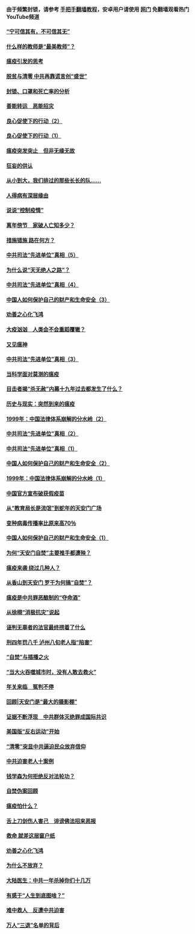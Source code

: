 #### 由于频繁封锁，请参考 [手把手翻墙教程](https://github.com/gfw-breaker/guides/wiki/)，安卓用户请使用 [网门](https://github.com/gfw-breaker/nogfw/blob/master/dl.md?t=03111000) 免翻墙观看热门YouTube频道 

#### [“宁可信其有，不可信其无”](../pages/19/421691.md?t=03111000) 

#### [什么样的教师是“最美教师”？](../pages/19/421755.md?t=03111000) 

#### [瘟疫引发的思考](../pages/19/421594.md?t=03111000) 

#### [脱贫与清零 中共再靠谎言创“盛世”](../pages/19/421590.md?t=03111000) 

#### [封锁、口罩和死亡率的分析](../pages/19/421495.md?t=03111000) 

#### [善能转运　恶能招灾](../pages/19/421334.md?t=03111000) 

#### [良心促使下的行动（2）](../pages/19/421361.md?t=03111000) 

#### [良心促使下的行动（1）](../pages/19/421302.md?t=03111000) 

#### [瘟疫突发突止　但非无缘无故](../pages/19/421281.md?t=03111000) 

#### [狂妄的供认](../pages/19/421199.md?t=03111000) 

#### [从小到大，我们排过的那些长长的队……](../pages/19/421243.md?t=03111000) 

#### [人得病有深层缘由](../pages/19/420864.md?t=03111000) 

#### [说说“控制疫情”](../pages/19/420831.md?t=03111000) 

#### [离年傍节　家破人亡知多少？](../pages/19/420563.md?t=03111000) 

#### [措施错施  路在何方？](../pages/19/420076.md?t=03111000) 

#### [中共司法“先进单位”真相（5）](../pages/19/419453.md?t=03111000) 

#### [为什么说“天无绝人之路”？](../pages/19/419618.md?t=03111000) 

#### [中共司法“先进单位”真相（4）](../pages/19/419452.md?t=03111000) 

#### [中国人如何保护自己的财产和生命安全（3）](../pages/19/419405.md?t=03111000) 

#### [劝善之心化飞鸿](../pages/19/418758.md?t=03111000) 

#### [大疫汹汹　人类会不会重蹈覆辙？](../pages/19/419691.md?t=03111000) 

#### [又见瘟神](../pages/19/419225.md?t=03111000) 

#### [中共司法“先进单位”真相（3）](../pages/19/419451.md?t=03111000) 

#### [当科学面对莫测的瘟疫](../pages/19/419625.md?t=03111000) 

#### [目击者揭“杀无赦”内幕十九年过去都发生了什么？](../pages/19/419617.md?t=03111000) 

#### [历史与现实：突然到来的瘟疫](../pages/19/419619.md?t=03111000) 

#### [1999年：中国法律体系崩解的分水岭（2）](../pages/19/419455.md?t=03111000) 

#### [中共司法“先进单位”真相（2）](../pages/19/419450.md?t=03111000) 

#### [中共司法“先进单位”真相（1）](../pages/19/419449.md?t=03111000) 

#### [中国人如何保护自己的财产和生命安全（2）](../pages/19/419404.md?t=03111000) 

#### [1999年：中国法律体系崩解的分水岭（1）](../pages/19/419454.md?t=03111000) 

#### [中国官方宣布破获假疫苗](../pages/19/419504.md?t=03111000) 

#### [从“教育局长是流氓”到蛇年的天安门广场](../pages/19/419470.md?t=03111000) 

#### [变种病毒传播率比原来高70％](../pages/19/419456.md?t=03111000) 

#### [中国人如何保护自己的财产和生命安全（1）](../pages/19/419403.md?t=03111000) 

#### [为何“天安门自焚”主要推手都遭殃？](../pages/19/419348.md?t=03111000) 

#### [瘟疫来袭 绕过几种人？](../pages/19/419349.md?t=03111000) 

#### [从香山到天安门 罗干为何搞“自焚”？](../pages/19/419270.md?t=03111000) 

#### [瘟疫是中共罪恶酿制的“夺命酒”](../pages/19/419223.md?t=03111000) 

#### [从徐栩“消极抗灾”说起](../pages/19/419224.md?t=03111000) 

#### [诬判无辜者的法官最终捞着了什么](../pages/19/419268.md?t=03111000) 

#### [刑四年罚八千 泸州八旬老人指“陷害”](../pages/19/419232.md?t=03111000) 

#### [“自焚”与插播之火](../pages/19/419226.md?t=03111000) 

#### [“当大火吞噬城市时，没有人敢去救火”](../pages/19/419077.md?t=03111000) 

#### [年关来临　冤判不停](../pages/19/419093.md?t=03111000) 

#### [回顾|天安门是“最大的摄影棚”](../pages/19/380866.md?t=03111000) 

#### [证据不断浮现　中共群体灭绝罪成国际共识](../pages/19/419031.md?t=03111000) 

#### [美国版“反右运动”开始](../pages/19/419030.md?t=03111000) 

#### [“清零”突显中共逼迫民众放弃信仰](../pages/19/418995.md?t=03111000) 

#### [中共迫害老人十案例](../pages/19/418831.md?t=03111000) 

#### [钱学森为何拒绝反对法轮功？](../pages/19/418905.md?t=03111000) 

#### [自焚伪案回顾](../pages/19/418799.md?t=03111000) 

#### [瘟疫怕什么？](../pages/19/418800.md?t=03111000) 

#### [舌上刀剑伤人害己　诽谤佛法招来恶报](../pages/19/418731.md?t=03111000) 

#### [救命 就差这层窗户纸](../pages/19/418706.md?t=03111000) 

#### [劝善之心化飞鸿](../pages/19/416766.md?t=03111000) 

#### [为什么不放弃？](../pages/19/418691.md?t=03111000) 

#### [大陆医生：中共一年杀掉你们十几万](../pages/19/418670.md?t=03111000) 

#### [有感于“人生到底图啥？”](../pages/19/418624.md?t=03111000) 

#### [难中救人　反遭中共迫害](../pages/19/418414.md?t=03111000) 

#### [万人“三退”名单的背后](../pages/19/418505.md?t=03111000) 

